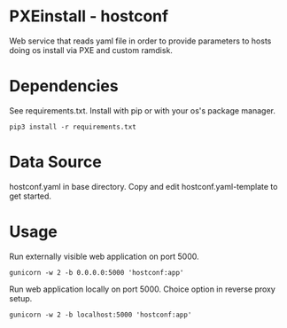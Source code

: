 PXEinstall - hostconf
=======================
Web service that reads yaml file in order to provide parameters to hosts doing os install via PXE and custom ramdisk.


Dependencies
=======================
See requirements.txt. Install with pip or with your os's package manager.
```
pip3 install -r requirements.txt
```


Data Source
=======================
hostconf.yaml in base directory. Copy and edit hostconf.yaml-template to get started.


Usage
=======================
Run externally visible web application on port 5000.
```
gunicorn -w 2 -b 0.0.0.0:5000 'hostconf:app'
```
Run web application locally on port 5000. Choice option in reverse proxy setup.
```
gunicorn -w 2 -b localhost:5000 'hostconf:app'
```
